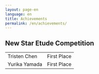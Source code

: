 ```yaml
---
layout: page-en
language: en
title: Achievements
permalink: /en/achievements/
---
```


## New Star Etude Competition
<table style = "width: 100%;">
	<tr>
		<td>Tristen Chen</td>
		<td>First Place</td>
	</tr>
	<tr>
		<td>Yurika Yamada</td>
		<td>First Place</td>
	</tr>
</table>

